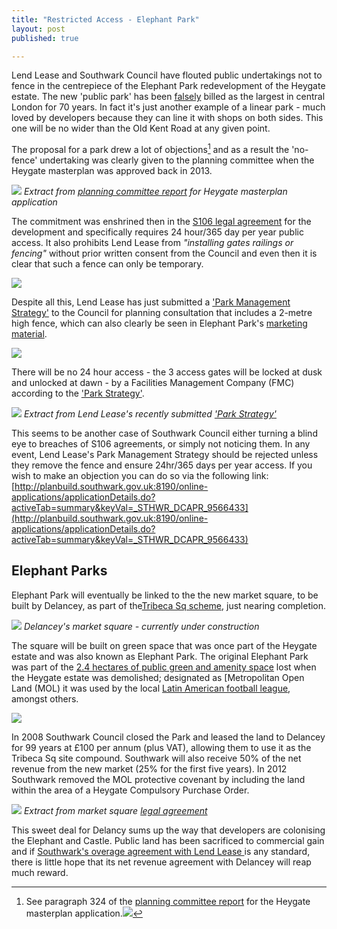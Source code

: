```yaml
---
title: "Restricted Access - Elephant Park"
layout: post
published: true

---
```

Lend Lease and Southwark Council have flouted public undertakings not to fence in the centrepiece of the Elephant Park redevelopment of the Heygate estate. The new 'public park' has been [falsely](http://35percent.org/sustainable-development/#londons-largest-park-in-70-years) billed as the largest in central London for 70 years. In fact it's just another example of a linear park - much loved by developers because they can line it with shops on both sides. This one will be no wider than the Old Kent Road at any given point. 

The proposal for a park drew a lot of objections[^1] and as a result the 'no-fence' undertaking was clearly given to the planning committee when the Heygate masterplan was approved back in 2013.

![](http://35percent.org/img/unobstructedaccess.png)
*Extract from [planning committee report](http://35percent.org/img/heygatemasterplanor.pdf) for Heygate masterplan application*

The commitment was enshrined then in the [S106 legal agreement](http://planbuild.southwark.gov.uk/documents/?GetDocument=%7b%7b%7b!tZy%2f1e%2fPr4oRaFYn2rIiLQ%3d%3d!%7d%7d%7d) for the development and specifically requires 24 hour/365 day per year public access. It also prohibits Lend Lease from _"installing gates railings or fencing"_ without prior written consent from the Council and even then it is clear that such a fence can only be temporary. 

![](http://35percent.org/img/parkfencings106.png)

Despite all this, Lend Lease has just submitted a ['Park Management Strategy'](http://planbuild.southwark.gov.uk/documents/?GetDocument=%7b%7b%7b!ID5S0qwkBWzpQwKHeM2kyw%3d%3d!%7d%7d%7d) to the Council for planning consultation that includes a 2-metre high fence, which can also clearly be seen in Elephant Park's [marketing material](http://35percent.org/img/Elephant-Park-Park-Phase-One.pdf). 

![](http://35percent.org/img/parkfence1.png)

There will be no 24 hour access - the 3 access gates will be locked at dusk and unlocked at dawn - by a Facilities Management Company (FMC) according to the ['Park Strategy'](http://planbuild.southwark.gov.uk/documents/?GetDocument=%7b%7b%7b!ID5S0qwkBWzpQwKHeM2kyw%3d%3d!%7d%7d%7d). 

![](http://35percent.org/img/parkstrategygates.png)
*Extract from Lend Lease's recently submitted ['Park Strategy'](http://planbuild.southwark.gov.uk/documents/?GetDocument=%7b%7b%7b!ID5S0qwkBWzpQwKHeM2kyw%3d%3d!%7d%7d%7d)*

This seems to be another case of Southwark Council either turning a blind eye to breaches of S106 agreements, or simply not noticing them. In any event, Lend Lease's Park Management Strategy should be rejected unless they remove the fence and ensure 24hr/365 days per year access. If you wish to make an objection you can do so via the following link:
[http://planbuild.southwark.gov.uk:8190/online-applications/applicationDetails.do?activeTab=summary&keyVal=_STHWR_DCAPR_9566433](http://planbuild.southwark.gov.uk:8190/online-applications/applicationDetails.do?activeTab=summary&keyVal=_STHWR_DCAPR_9566433)


## Elephant  Parks
Elephant Park will eventually be linked to the the new market square, to be built by Delancey, as part of the[Tribeca Sq scheme](http://35percent.org/tribeca-square/), just nearing completion.

![](http://35percent.org/img/castlesquare.JPG)
*Delancey's market square - currently under construction*

The square will be built on green space that was once part of the Heygate estate and was also known as Elephant Park.  The original Elephant Park was part of the [2.4 hectares of public green and amenity space](http://35percent.org/sustainable-development/) lost when the Heygate estate was demolished; designated as [Metropolitan Open Land (MOL) it was used by the local [Latin American football league](http://elephantamenity.wordpress.com/2011/02/28/no-more-football-on-the-elephant-park/), amongst others.

![](https://southwarknotes.files.wordpress.com/2012/07/elephant-rd.jpg)

In 2008 Southwark Council closed the Park and leased the land to Delancey for 99 years at £100 per annum (plus VAT), allowing them to use it as the Tribeca Sq site compound.  Southwark will also receive 50% of the net revenue from the new market (25% for the first five years).  In 2012 Southwark  removed the MOL protective covenant  by including the land within the area of a Heygate Compulsory Purchase Order.

![](http://35percent.org/img/castlesquarerent.png)
*Extract from market square [legal agreement](http://35percent.org/img/DelanceyEadon_MarketSquare_Agreement.pdf)*

This sweet deal for Delancy sums up the way that developers are colonising the Elephant and Castle.  Public land has been sacrificed to commercial gain and if [Southwark's overage agreement with Lend Lease ](http://35percent.org/2016-05-11-no-profit-share-the-true-value-of-the-heygate-regeneration/) is any standard, there is little hope that its net revenue agreement with Delancey will reap much reward.


[^1]: See paragraph 324 of the [planning committee report](http://35percent.org/img/heygatemasterplanor.pdf) for the Heygate masterplan application.![](http://35percent.org/img/parkobjections.png)

